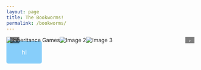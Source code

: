 ```yaml
---
layout: page
title: The Bookworms!
permalink: /bookworms/
---
```

<style>
.carousel {
    position: relative;
    overflow: hidden;
    max-width: 800px;
    margin: auto;
}
.carousel-track {
    display: flex;
    transition: transform 0.5s ease-in-out;
}
.carousel-image {
    width = 100px;
    height = 300px;
    flex-shrink: 0;
}
.carousel-button {
    position: absolute;
    top: 50%;
    transform: translateY(-50%);
    background: rgba(0, 0, 0, 0.5);
    color: white;
    border: none;
    padding: 10px;
    cursor: pointer;
}
.carousel-button.prev {
    left: 10px;
}
.carousel-button.next {
    right: 10px;
}
</style>

<div class="carousel">
    <div class="carousel-track">
        <img src="{{site.baseurl}}/navigation/sprint4-bookworms/images/inheritance_games.jpg" alt="Inheritance Games" class="carousel-image">
        <img src="image2.jpg" alt="Image 2" class="carousel-image">
        <img src="image3.jpg" alt="Image 3" class="carousel-image">
        <!-- Add more images as needed -->
    </div>
    <button class="carousel-button prev">‹</button>
    <button class="carousel-button next">›</button>
</div>

<script>
const track = document.querySelector('.carousel-track');
const images = Array.from(track.children);
const prevButton = document.querySelector('.carousel-button.prev');
const nextButton = document.querySelector('.carousel-button.next');

let currentIndex = 0;

function updateCarousel() {
    const imageWidth = images[0].getBoundingClientRect().width;
    track.style.transform = `translateX(-${currentIndex * imageWidth}px)`;
}

prevButton.addEventListener('click', () => {
    currentIndex = (currentIndex > 0) ? currentIndex - 1 : images.length - 1;
    updateCarousel();
});

nextButton.addEventListener('click', () => {
    currentIndex = (currentIndex < images.length - 1) ? currentIndex + 1 : 0;
    updateCarousel();
});
</script>


<a href="{{site.baseurl}}/navigation/sprint4-bookworms/genre_chatroom"
  style="background-color: rgb(135, 206, 250); color: white; padding: 20px 40px; text-align: center; text-decoration: none; border-radius: 5px; font-size: 16px;">
  hi 
</a>